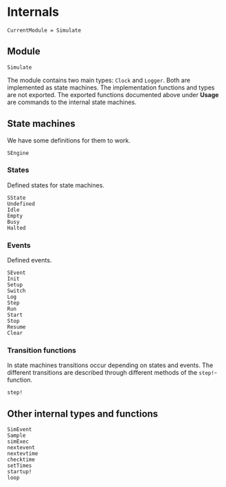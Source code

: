 # Internals

```@meta
CurrentModule = Simulate
```

## Module
```@docs
Simulate
```

The module contains two main types: `Clock` and `Logger`. Both are implemented as state machines. The implementation functions and types are not exported. The exported functions documented above under **Usage** are commands to the internal state machines.

## State machines

We have some definitions for them to work.

```@docs
SEngine
```

### States

Defined states for state machines.

```@docs
SState
Undefined
Idle
Empty
Busy
Halted
```

### Events

Defined events.

```@docs
SEvent
Init
Setup
Switch
Log
Step
Run
Start
Stop
Resume
Clear
```

### Transition functions

In state machines transitions occur depending on states and events. The different transitions are described through different methods of the `step!`-function.
```@docs
step!
```

## Other internal types and functions
```@docs
SimEvent
Sample
simExec
nextevent
nextevtime
checktime
setTimes
startup!
loop
```

